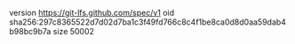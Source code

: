 version https://git-lfs.github.com/spec/v1
oid sha256:297c8365522d7d02d7ba1c3f49fd766c8c4f1be8ca0d8d0aa59dab4b98bc9b7a
size 50002
